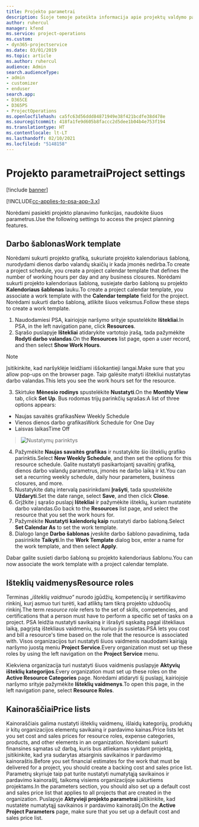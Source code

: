 ```yaml
---
title: Projekto parametrai
description: Šioje temoje pateikta informacija apie projektų valdymo parametrus.
author: ruhercul
manager: kfend
ms.service: project-operations
ms.custom:
- dyn365-projectservice
ms.date: 03/01/2019
ms.topic: article
ms.author: ruhercul
audience: Admin
search.audienceType:
- admin
- customizer
- enduser
search.app:
- D365CE
- D365PS
- ProjectOperations
ms.openlocfilehash: ca5fc63d56ddd84871949e38f421bcdfe38d478e
ms.sourcegitcommit: 418fa1fe9d605b8faccc2d5dee1b04b4e753f194
ms.translationtype: HT
ms.contentlocale: lt-LT
ms.lasthandoff: 02/10/2021
ms.locfileid: "5148158"
---
```

# <a name="project-settings"></a><span data-ttu-id="56a55-103">Projekto parametrai</span><span class="sxs-lookup"><span data-stu-id="56a55-103">Project settings</span></span>

[!include [banner](../includes/psa-now-project-operations.md)]

[!INCLUDE[cc-applies-to-psa-app-3.x](../includes/cc-applies-to-psa-app-3x.md)]

<span data-ttu-id="56a55-104">Norėdami pasiekti projekto planavimo funkcijas, naudokite šiuos parametrus.</span><span class="sxs-lookup"><span data-stu-id="56a55-104">Use the following settings to access the project planning features.</span></span>

## <a name="work-template"></a><span data-ttu-id="56a55-105">Darbo šablonas</span><span class="sxs-lookup"><span data-stu-id="56a55-105">Work template</span></span>

<span data-ttu-id="56a55-106">Norėdami sukurti projekto grafiką, sukuriate projekto kalendoriaus šabloną, nurodydami dienos darbo valandų skaičių ir kada įmonės nedirba.</span><span class="sxs-lookup"><span data-stu-id="56a55-106">To create a project schedule, you create a project calendar template that defines the number of working hours per day and any business closures.</span></span> <span data-ttu-id="56a55-107">Norėdami sukurti projekto kalendoriaus šabloną, susiejate darbo šabloną su projekto **Kalendoriaus šablonas** lauku.</span><span class="sxs-lookup"><span data-stu-id="56a55-107">To create a project calendar template, you associate a work template with the **Calendar template** field for the project.</span></span> <span data-ttu-id="56a55-108">Norėdami sukurti darbo šabloną, atlikite šiuos veiksmus.</span><span class="sxs-lookup"><span data-stu-id="56a55-108">Follow these steps to create a work template.</span></span>

1. <span data-ttu-id="56a55-109">Naudodamiesi PSA, kairiojoje naršymo srityje spustelėkite **Ištekliai**.</span><span class="sxs-lookup"><span data-stu-id="56a55-109">In PSA, in the left navigation pane, click **Resources**.</span></span> 
2. <span data-ttu-id="56a55-110">Sąrašo puslapyje **Ištekliai** atidarykite vartotojo įrašą, tada pažymėkite **Rodyti darbo valandas**.</span><span class="sxs-lookup"><span data-stu-id="56a55-110">On the **Resources** list page, open a user record, and then select **Show Work Hours**.</span></span>

  > [!NOTE]
  > <span data-ttu-id="56a55-111">Įsitikinkite, kad naršyklėje leidžiami iššokantieji langai.</span><span class="sxs-lookup"><span data-stu-id="56a55-111">Make sure that you allow pop-ups on the browser page.</span></span> <span data-ttu-id="56a55-112">Taip galėsite matyti ištekliui nustatytas darbo valandas.</span><span class="sxs-lookup"><span data-stu-id="56a55-112">This lets you see the work hours set for the resource.</span></span>
  
3. <span data-ttu-id="56a55-113">Skirtuke **Mėnesio rodinys** spustelėkite **Nustatyti**.</span><span class="sxs-lookup"><span data-stu-id="56a55-113">On the **Monthly View** tab, click **Set Up**.</span></span> <span data-ttu-id="56a55-114">Bus rodomas trijų parinkčių sąrašas:</span><span class="sxs-lookup"><span data-stu-id="56a55-114">A list of three options appears:</span></span> 

  - <span data-ttu-id="56a55-115">Naujas savaitės grafikas</span><span class="sxs-lookup"><span data-stu-id="56a55-115">New Weekly Schedule</span></span>
  - <span data-ttu-id="56a55-116">Vienos dienos darbo grafikas</span><span class="sxs-lookup"><span data-stu-id="56a55-116">Work Schedule for One Day</span></span>
  - <span data-ttu-id="56a55-117">Laisvas laikas</span><span class="sxs-lookup"><span data-stu-id="56a55-117">Time Off</span></span>

> ![Nustatymų parinktys](media/project-13.png)

4. <span data-ttu-id="56a55-119">Pažymėkite **Naujas savaitės grafikas** ir nustatykite šio išteklių grafiko parinktis.</span><span class="sxs-lookup"><span data-stu-id="56a55-119">Select **New Weekly Schedule**, and then set the options for this resource schedule.</span></span> <span data-ttu-id="56a55-120">Galite nustatyti pasikartojantį savaitinį grafiką, dienos darbo valandų parametrus, įmonės ne darbo laiką ir kt.</span><span class="sxs-lookup"><span data-stu-id="56a55-120">You can set a recurring weekly schedule, daily hour parameters, business closures, and more.</span></span>
5. <span data-ttu-id="56a55-121">Nustatykite datų intervalą pasirinkdami **Įrašyti**, tada spustelėkite **Uždaryti**.</span><span class="sxs-lookup"><span data-stu-id="56a55-121">Set the date range, select **Save**, and then click **Close**.</span></span> 
6. <span data-ttu-id="56a55-122">Grįžkite į sąrašo puslapį **Ištekliai** ir pažymėkite išteklių, kuriam nustatėte darbo valandas.</span><span class="sxs-lookup"><span data-stu-id="56a55-122">Go back to the **Resources** list page, and select the resource that you set the work hours for.</span></span> 
7. <span data-ttu-id="56a55-123">Pažymėkite **Nustatyti kalendorių kaip** nustatyti darbo šabloną.</span><span class="sxs-lookup"><span data-stu-id="56a55-123">Select **Set Calendar As** to set the work template.</span></span> 
8. <span data-ttu-id="56a55-124">Dialogo lange **Darbo šablonas** įveskite darbo šablono pavadinimą, tada pasirinkite **Taikyti**.</span><span class="sxs-lookup"><span data-stu-id="56a55-124">In the **Work Template** dialog box, enter a name for the work template, and then select **Apply**.</span></span> 

<span data-ttu-id="56a55-125">Dabar galite susieti darbo šabloną su projekto kalendoriaus šablonu.</span><span class="sxs-lookup"><span data-stu-id="56a55-125">You can now associate the work template with a project calendar template.</span></span>

## <a name="resource-roles"></a><span data-ttu-id="56a55-126">Išteklių vaidmenys</span><span class="sxs-lookup"><span data-stu-id="56a55-126">Resource roles</span></span>

<span data-ttu-id="56a55-127">Terminas „*išteklių vaidmuo*“ nurodo įgūdžių, kompetencijų ir sertifikavimo rinkinį, kurį asmuo turi turėti, kad atliktų tam tikrą projekto užduočių rinkinį.</span><span class="sxs-lookup"><span data-stu-id="56a55-127">The term *resource role* refers to the set of skills, competencies, and certifications that a person must have to perform a specific set of tasks on a project.</span></span> <span data-ttu-id="56a55-128">PSA leidžia nustatyti savikainą ir išrašyti sąskaitą pagal ištekliaus laiką, pagrįstą ištekliaus vaidmeniu, su kuriuo jis susietas.</span><span class="sxs-lookup"><span data-stu-id="56a55-128">PSA lets you cost and bill a resource's time based on the role that the resource is associated with.</span></span> <span data-ttu-id="56a55-129">Visos organizacijos turi nustatyti šiuos vaidmenis naudodami kairiąją naršymo juostą meniu **Project Service**.</span><span class="sxs-lookup"><span data-stu-id="56a55-129">Every organization must set up these roles by using the left navigation on the **Project Service** menu.</span></span>

<span data-ttu-id="56a55-130">Kiekviena organizacija turi nustatyti šiuos vaidmenis puslapyje **Aktyvių išteklių kategorijos**.</span><span class="sxs-lookup"><span data-stu-id="56a55-130">Every organization must set up these roles on the **Active Resource Categories** page.</span></span> <span data-ttu-id="56a55-131">Norėdami atidaryti šį puslapį, kairiojoje naršymo srityje pažymėkite **Išteklių vaidmenys**.</span><span class="sxs-lookup"><span data-stu-id="56a55-131">To open this page, in the left navigation pane, select **Resource Roles**.</span></span>

## <a name="price-lists"></a><span data-ttu-id="56a55-132">Kainoraščiai</span><span class="sxs-lookup"><span data-stu-id="56a55-132">Price lists</span></span>

<span data-ttu-id="56a55-133">Kainoraščiais galima nustatyti išteklių vaidmenų, išlaidų kategorijų, produktų ir kitų organizacijos elementų savikainą ir pardavimo kainas.</span><span class="sxs-lookup"><span data-stu-id="56a55-133">Price lists let you set cost and sales prices for resource roles, expense categories, products, and other elements in an organization.</span></span> <span data-ttu-id="56a55-134">Norėdami sukurti finansines sąmatas už darbą, kuris bus atliekamas vykdant projektą, įsitikinkite, kad yra sudarytas atsarginis savikainos ir pardavimo kainoraštis.</span><span class="sxs-lookup"><span data-stu-id="56a55-134">Before you set financial estimates for the work that must be delivered for a project, you should create a backing cost and sales price list.</span></span> <span data-ttu-id="56a55-135">Parametrų skyriuje taip pat turite nustatyti numatytąją savikainos ir pardavimo kainoraštį, taikomą visiems organizacijoje sukurtiems projektams.</span><span class="sxs-lookup"><span data-stu-id="56a55-135">In the parameters section, you should also set up a default cost and sales price list that applies to all projects that are created in the organization.</span></span> <span data-ttu-id="56a55-136">Puslapyje **Aktyvieji projekto parametrai** įsitikinkite, kad nustatėte numatytąjį savikainos ir pardavimo kainoraštį.</span><span class="sxs-lookup"><span data-stu-id="56a55-136">On the **Active Project Parameters** page, make sure that you set up a default cost and sales price list.</span></span>
